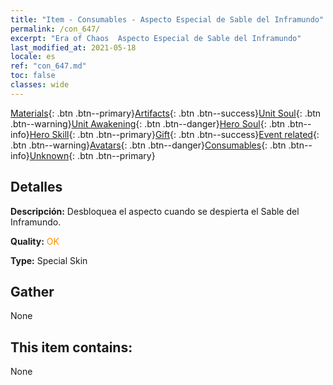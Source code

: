 ```yaml
---
title: "Item - Consumables - Aspecto Especial de Sable del Inframundo"
permalink: /con_647/
excerpt: "Era of Chaos  Aspecto Especial de Sable del Inframundo"
last_modified_at: 2021-05-18
locale: es
ref: "con_647.md"
toc: false
classes: wide
---
```

 [Materials](/ItemsES/){: .btn .btn--primary}[Artifacts](/ItemsES/Artifacts/){: .btn .btn--success}[Unit Soul](/ItemsES/UnitSoul/){: .btn .btn--warning}[Unit Awakening](/ItemsES/UnitAwakening/){: .btn .btn--danger}[Hero Soul](/ItemsES/HeroSoul/){: .btn .btn--info}[Hero Skill](/ItemsES/HeroSkill/){: .btn .btn--primary}[Gift](/ItemsES/Gift/){: .btn .btn--success}[Event related](/ItemsES/Events/){: .btn .btn--warning}[Avatars](/ItemsES/Avatars/){: .btn .btn--danger}[Consumables](/ItemsES/Consumables/){: .btn .btn--info}[Unknown](/ItemsES/Unknown/){: .btn .btn--primary}

## Detalles
 **Descripción:** Desbloquea el aspecto cuando se despierta el Sable del Inframundo.

 **Quality:** <span style="color: #FF8C00">OK</span>

 **Type:** Special Skin

## Gather

  None

## This item contains:

  None

